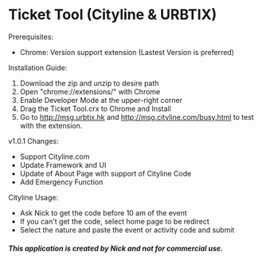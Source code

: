 # Ticket Tool (Cityline & URBTIX)

Prerequisites:
 -  Chrome: Version support extension (Lastest Version is preferred)

Installation Guide:
 1.  Download the zip and unzip to desire path
 2.  Open "chrome://extensions/" with Chrome
 3.  Enable Developer Mode at the upper-right corner
 4.  Drag the Ticket Tool.crx to Chrome and Install
 5.  Go to http://msg.urbtix.hk and http://msg.cityline.com/busy.html to test with the extension.

v1.0.1 Changes:
 -  Support Cityline.com
 -  Update Framework and UI
 -  Update of About Page with support of Cityline Code
 -  Add Emergency Function

Cityline Usage:
 -  Ask Nick to get the code before 10 am of the event
 -  If you can't get the code, select home page to be redirect
 -  Select the nature and paste the event or activity code and submit
##### This application is created by <b>Nick</b> and not for commercial use.
